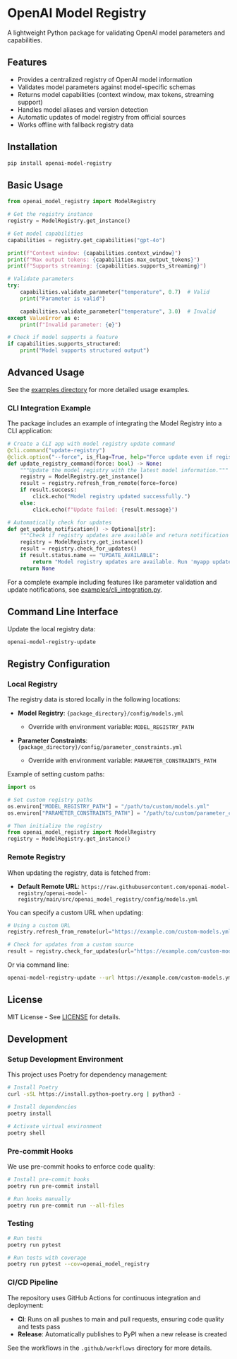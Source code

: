 # OpenAI Model Registry

A lightweight Python package for validating OpenAI model parameters and capabilities.

## Features

- Provides a centralized registry of OpenAI model information
- Validates model parameters against model-specific schemas
- Returns model capabilities (context window, max tokens, streaming support)
- Handles model aliases and version detection
- Automatic updates of model registry from official sources
- Works offline with fallback registry data

## Installation

```bash
pip install openai-model-registry
```

## Basic Usage

```python
from openai_model_registry import ModelRegistry

# Get the registry instance
registry = ModelRegistry.get_instance()

# Get model capabilities
capabilities = registry.get_capabilities("gpt-4o")

print(f"Context window: {capabilities.context_window}")
print(f"Max output tokens: {capabilities.max_output_tokens}")
print(f"Supports streaming: {capabilities.supports_streaming}")

# Validate parameters
try:
    capabilities.validate_parameter("temperature", 0.7)  # Valid
    print("Parameter is valid")

    capabilities.validate_parameter("temperature", 3.0)  # Invalid
except ValueError as e:
    print(f"Invalid parameter: {e}")

# Check if model supports a feature
if capabilities.supports_structured:
    print("Model supports structured output")
```

## Advanced Usage

See the [examples directory](./examples) for more detailed usage examples.

### CLI Integration Example

The package includes an example of integrating the Model Registry into a CLI application:

```python
# Create a CLI app with model registry update command
@cli.command("update-registry")
@click.option("--force", is_flag=True, help="Force update even if registry is current")
def update_registry_command(force: bool) -> None:
    """Update the model registry with the latest model information."""
    registry = ModelRegistry.get_instance()
    result = registry.refresh_from_remote(force=force)
    if result.success:
        click.echo("Model registry updated successfully.")
    else:
        click.echo(f"Update failed: {result.message}")

# Automatically check for updates
def get_update_notification() -> Optional[str]:
    """Check if registry updates are available and return notification message."""
    registry = ModelRegistry.get_instance()
    result = registry.check_for_updates()
    if result.status.name == "UPDATE_AVAILABLE":
        return "Model registry updates are available. Run 'myapp update-registry'."
    return None
```

For a complete example including features like parameter validation and update notifications, see [examples/cli_integration.py](./examples/cli_integration.py).

## Command Line Interface

Update the local registry data:

```bash
openai-model-registry-update
```

## Registry Configuration

### Local Registry

The registry data is stored locally in the following locations:

- **Model Registry**: `{package_directory}/config/models.yml`
  - Override with environment variable: `MODEL_REGISTRY_PATH`

- **Parameter Constraints**: `{package_directory}/config/parameter_constraints.yml`
  - Override with environment variable: `PARAMETER_CONSTRAINTS_PATH`

Example of setting custom paths:

```python
import os

# Set custom registry paths
os.environ["MODEL_REGISTRY_PATH"] = "/path/to/custom/models.yml"
os.environ["PARAMETER_CONSTRAINTS_PATH"] = "/path/to/custom/parameter_constraints.yml"

# Then initialize the registry
from openai_model_registry import ModelRegistry
registry = ModelRegistry.get_instance()
```

### Remote Registry

When updating the registry, data is fetched from:

- **Default Remote URL**: `https://raw.githubusercontent.com/openai-model-registry/openai-model-registry/main/src/openai_model_registry/config/models.yml`

You can specify a custom URL when updating:

```python
# Using a custom URL
registry.refresh_from_remote(url="https://example.com/custom-models.yml")

# Check for updates from a custom source
result = registry.check_for_updates(url="https://example.com/custom-models.yml")
```

Or via command line:

```bash
openai-model-registry-update --url https://example.com/custom-models.yml
```

## License

MIT License - See [LICENSE](./LICENSE) for details.

## Development

### Setup Development Environment

This project uses Poetry for dependency management:

```bash
# Install Poetry
curl -sSL https://install.python-poetry.org | python3 -

# Install dependencies
poetry install

# Activate virtual environment
poetry shell
```

### Pre-commit Hooks

We use pre-commit hooks to enforce code quality:

```bash
# Install pre-commit hooks
poetry run pre-commit install

# Run hooks manually
poetry run pre-commit run --all-files
```

### Testing

```bash
# Run tests
poetry run pytest

# Run tests with coverage
poetry run pytest --cov=openai_model_registry
```

### CI/CD Pipeline

The repository uses GitHub Actions for continuous integration and deployment:

- **CI**: Runs on all pushes to main and pull requests, ensuring code quality and tests pass
- **Release**: Automatically publishes to PyPI when a new release is created

See the workflows in the `.github/workflows` directory for more details.
